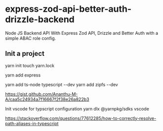 # express-zod-api-better-auth-drizzle-backend
Node JS Backend API With Express Zod API, Drizzle and Better Auth with a simple ABAC role config.

## Init a project

yarn init
touch yarn.lock

yarn add express

yarn add ts-node typescript --dev
yarn add zipfs --dev

https://gist.github.com/Ananthu-M-A/caa5c24934a7f16667f2f38e26a822b3

Init vscode for typscript configuration
yarn dlx @yarnpkg/sdks vscode


https://stackoverflow.com/questions/77612285/how-to-correctly-resolve-path-aliases-in-typescript
